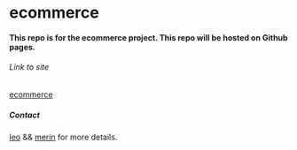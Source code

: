 # ecommerce
#### This repo is for the ecommerce project. This repo will be hosted on Github pages.


###### Link to site

[ecommerce] 


##### Contact
[leo] && [merin]  for more details.

[ecommerce]: https://leodahal4.github.io/ecommerce
[leo]: https://github.com/leodahal4
[merin]: https://github.com/iammerin
